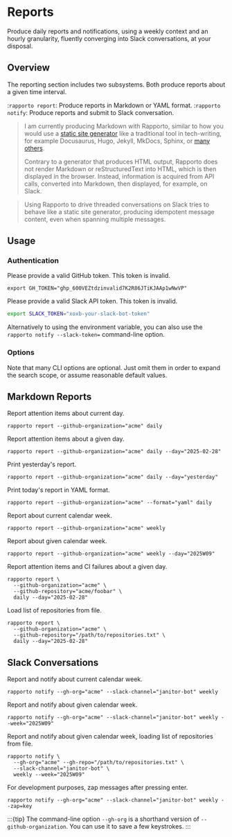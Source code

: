 # Reports

Produce daily reports and notifications, using a weekly context and an hourly
granularity, fluently converging into Slack conversations, at your disposal.

## Overview

The reporting section includes two subsystems. Both produce reports about
a given time interval.

:`rapporto report`: Produce reports in Markdown or YAML format.
:`rapporto notify`: Produce reports and submit to Slack conversation.

> I am currently producing Markdown with Rapporto, similar to how you would
> use a [static site generator] like a traditional tool in tech-writing,
> for example Docusaurus, Hugo, Jekyll, MkDocs, Sphinx, or [many others].
>
> Contrary to a generator that produces HTML output,
> Rapporto does not render Markdown or reStructuredText into HTML, which
> is then displayed in the browser. Instead, information is acquired from
> API calls, converted into Markdown, then displayed, for example, on Slack.
 
> Using Rapporto to drive threaded conversations on Slack tries to behave
> like a static site generator, producing idempotent message content, even
> when spanning multiple messages.

## Usage

### Authentication

Please provide a valid GitHub token. This token is invalid.
```shell
export GH_TOKEN="ghp_600VEZtdzinvalid7K2R86JTiKJAAp1wNwVP"
```

Please provide a valid Slack API token. This token is invalid.
```bash
export SLACK_TOKEN="xoxb-your-slack-bot-token"
```
Alternatively to using the environment variable, you can also use the
`rapporto notify --slack-token=` command-line option.

### Options

Note that many CLI options are optional. Just omit them in order to
expand the search scope, or assume reasonable default values.


## Markdown Reports

Report attention items about current day.
```shell
rapporto report --github-organization="acme" daily
```

Report attention items about a given day.
```shell
rapporto report --github-organization="acme" daily --day="2025-02-28"
```

Print yesterday's report.
```shell
rapporto report --github-organization="acme" daily --day="yesterday"
```

Print today's report in YAML format.
```shell
rapporto report --github-organization="acme" --format="yaml" daily
```

Report about current calendar week.
```shell
rapporto report --github-organization="acme" weekly
```

Report about given calendar week.
```shell
rapporto report --github-organization="acme" weekly --day="2025W09"
```

Report attention items and CI failures about a given day.
```shell
rapporto report \
  --github-organization="acme" \
  --github-repository="acme/foobar" \
  daily --day="2025-02-28"
```

Load list of repositories from file.
```shell
rapporto report \
  --github-organization="acme" \
  --github-repository="/path/to/repositories.txt" \
  daily --day="2025-02-28"
```


## Slack Conversations

Report and notify about current calendar week.
```shell
rapporto notify --gh-org="acme" --slack-channel="janitor-bot" weekly
```

Report and notify about given calendar week.
```shell
rapporto notify --gh-org="acme" --slack-channel="janitor-bot" weekly --week="2025W09"
```

Report and notify about given calendar week, loading list of repositories from file.
```shell
rapporto notify \
  --gh-org="acme" --gh-repo="/path/to/repositories.txt" \
  --slack-channel="janitor-bot" \
  weekly --week="2025W09"
```

For development purposes, zap messages after pressing enter.
```shell
rapporto notify --gh-org="acme" --slack-channel="janitor-bot" weekly --zap=key
```

:::{tip}
The command-line option `--gh-org` is a shorthand version of `--github-organization`.
You can use it to save a few keystrokes.
:::


[many others]: https://github.com/myles/awesome-static-generators
[static site generator]: https://en.wikipedia.org/wiki/Static_site_generator
